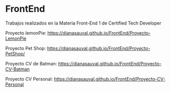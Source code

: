 # FrontEnd
Trabajos realizados en la Materia Front-End 1 de Certified Tech Developer 

Proyecto lemonPie:  https://dianasauval.github.io/FrontEnd/Proyecto-LemonPie

Proyecto Pet Shop: https://dianasauval.github.io/FrontEnd/Proyecto-PetShop/

Proyecto CV de Batman: https://dianasauval.github.io/FrontEnd/Proyecto-CV-Batman

Proyecto CV Personal: https://dianasauval.github.io/FrontEnd/Proyecto-CV-Personal

 
